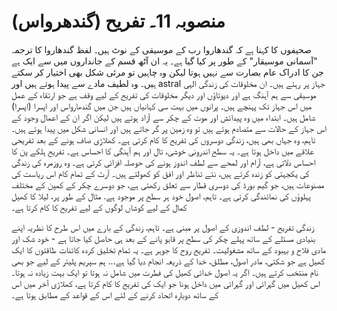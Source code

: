 # منصوبہ 11۔ تفریح (گندھرواس)

صحیفوں کا کہنا ہے کہ گندھاروا رب کے موسیقی کے نوٹ ہیں۔ لفظ گندھاروا کا ترجمہ "آسمانی موسیقار" کے طور پر کیا گیا ہے۔ یہ ان آٹھ قسم کے جانداروں میں سے ایک ہے جن کا ادراک عام بصارت سے نہیں ہوتا لیکن وہ چاہیں تو مرئی شکل بھی اختیار کر سکتے ہیں۔ وہ لطیف مادے سے پیدا ہوتے ہیں اور astral جہاز پر رہتے ہیں۔ ان مخلوقات کی زندگی الہی موسیقی سے ہم آہنگ ہے اور دیوتاؤں اور دیگر مخلوقات کی تفریح کے لیے وقف ہے جو ارتقاء کے عمل میں اس جہاز تک پہنچے ہیں۔ پرانوں میں بہت سی کہانیاں ہیں جن میں گندھارواس اور اپسرا (اپسرا) شامل ہیں۔ ابتداء میں وہ پیدائش اور موت کے چکر سے آزاد ہوتے ہیں لیکن اگر ان کے اعمال وجود کے اس جہاز کے حالات سے متصادم ہوتے ہیں تو وہ زمین پر گر جاتے ہیں اور انسانی شکل میں پیدا ہوتے ہیں۔ تاہم، وہ جہاں بھی ہیں، زندگی دوسروں کی تفریح کا کام کرتی ہے۔ کھلاڑی صاف ہونے کے بعد تفریحی علاقے میں داخل ہوتا ہے۔ یہ سطح اندرونی خوشی، تال اور ہم آہنگی کا احساس ہے۔ تفریح ہلکے پن کا احساس دلاتی ہے، آرام اور لمحے سے لطف اندوز ہونے کی حوصلہ افزائی کرتی ہے۔ وہ روزمرہ کی زندگی کی یکجہتی کو زندہ کرتے ہیں، نئے تناظر اور افق کو کھولتے ہیں۔ آرٹ کے تمام کام اس ریاست کی مصنوعات ہیں، جو گیم بورڈ کی دوسری قطار سے تعلق رکھتی ہے، جو دوسرے چکر کے کمپن کے مختلف پہلوؤں کی نمائندگی کرتی ہے۔ تاہم، اصول خود ہر سطح پر موجود ہے. مثال کے طور پر، لیلا کا کھیل کمال کے لیے کوشاں لوگوں کے لیے تفریح کا کام کرتا ہے۔

زندگی تفریح - لطف اندوزی کے اصول پر مبنی ہے۔ تاہم، زندگی کے بارے میں اس طرح کا نظریہ اپنے بنیادی مسئلے کے ساتھ پہلے چکر کی سطح پر قابو پانے کے بعد ہی حاصل کیا جاتا ہے - خود شک اور مادی فلاح و بہبود کے ساتھ مشغولیت۔ تفریح روح کا جوہر ہے۔ یہ تمام تخلیق کردہ کائنات طاقتوں کا ایک کھیل ہے جو شکتی، مادر اصول، مطلق، خدا کے ذریعہ انجام دیا گیا ہے... ہم سپریم پلیئر کے لیے جو بھی نام منتخب کرتے ہیں۔ اگر یہ اصول خدائی کھیل کی فطرت میں شامل نہ ہوتا تو ایک بہت زیادہ نہ ہوتا۔ اس کھیل میں گہرائی اور گہرائی میں داخل ہونا جو ایک کی تفریح کا کام کرتا ہے، کھلاڑی آخر میں اس کے ساتھ دوبارہ اتحاد کرنے کے لئے اس کے قواعد کے مطابق ہوتا ہے۔

